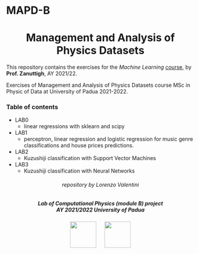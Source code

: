 # MAPD-B

<h1 align="center">Management and Analysis of Physics Datasets</h1>

This repository contains the exercises for the *Machine Learning* [course](https://didattica.unipd.it/off/2021/LM/SC/SC2443/000ZZ/SCP8082660/N0), by **Prof. Zanuttigh**, AY 2021/22.

Exercises of Management and Analysis of Physics Datasets course MSc in Physic of Data at University of Padua 2021-2022.



### Table of contents

- LAB0
    - linear regressions with sklearn and scipy
- LAB1
    - perceptron, linear regression and logistic regression for music genre classifications and house prices predictions.
- LAB2
    - Kuzushiji classification with Support Vector Machines
- LAB3
    - Kuzushiji classification with Neural Networks

<h6 align="center">repository by Lorenzo Valentini</h6>

<h5 align="center">Lab of Computational Physics (module B) project<br>AY 2021/2022 University of Padua</h5>

<p align="center">
  <img src="https://user-images.githubusercontent.com/62724611/166108149-7629a341-bbca-4a3e-8195-67f469a0cc08.png" alt="" height="70"/>
  &emsp;
  <img src="https://user-images.githubusercontent.com/62724611/166108076-98afe0b7-802c-4970-a2d5-bbb997da759c.png" alt="" height="70"/>
</p>
